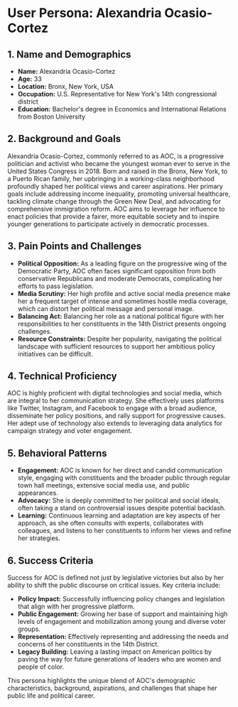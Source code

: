 # User Persona: Alexandria Ocasio-Cortez

## 1. Name and Demographics
- **Name:** Alexandria Ocasio-Cortez
- **Age:** 33
- **Location:** Bronx, New York, USA
- **Occupation:** U.S. Representative for New York's 14th congressional district
- **Education:** Bachelor's degree in Economics and International Relations from Boston University

## 2. Background and Goals
Alexandria Ocasio-Cortez, commonly referred to as AOC, is a progressive politician and activist who became the youngest woman ever to serve in the United States Congress in 2018. Born and raised in the Bronx, New York, to a Puerto Rican family, her upbringing in a working-class neighborhood profoundly shaped her political views and career aspirations. Her primary goals include addressing income inequality, promoting universal healthcare, tackling climate change through the Green New Deal, and advocating for comprehensive immigration reform. AOC aims to leverage her influence to enact policies that provide a fairer, more equitable society and to inspire younger generations to participate actively in democratic processes.

## 3. Pain Points and Challenges
- **Political Opposition:** As a leading figure on the progressive wing of the Democratic Party, AOC often faces significant opposition from both conservative Republicans and moderate Democrats, complicating her efforts to pass legislation.
- **Media Scrutiny:** Her high profile and active social media presence make her a frequent target of intense and sometimes hostile media coverage, which can distort her political message and personal image.
- **Balancing Act:** Balancing her role as a national political figure with her responsibilities to her constituents in the 14th District presents ongoing challenges.
- **Resource Constraints:** Despite her popularity, navigating the political landscape with sufficient resources to support her ambitious policy initiatives can be difficult.

## 4. Technical Proficiency
AOC is highly proficient with digital technologies and social media, which are integral to her communication strategy. She effectively uses platforms like Twitter, Instagram, and Facebook to engage with a broad audience, disseminate her policy positions, and rally support for progressive causes. Her adept use of technology also extends to leveraging data analytics for campaign strategy and voter engagement.

## 5. Behavioral Patterns
- **Engagement:** AOC is known for her direct and candid communication style, engaging with constituents and the broader public through regular town hall meetings, extensive social media use, and public appearances.
- **Advocacy:** She is deeply committed to her political and social ideals, often taking a stand on controversial issues despite potential backlash.
- **Learning:** Continuous learning and adaptation are key aspects of her approach, as she often consults with experts, collaborates with colleagues, and listens to her constituents to inform her views and refine her strategies.

## 6. Success Criteria
Success for AOC is defined not just by legislative victories but also by her ability to shift the public discourse on critical issues. Key criteria include:
- **Policy Impact:** Successfully influencing policy changes and legislation that align with her progressive platform.
- **Public Engagement:** Growing her base of support and maintaining high levels of engagement and mobilization among young and diverse voter groups.
- **Representation:** Effectively representing and addressing the needs and concerns of her constituents in the 14th District.
- **Legacy Building:** Leaving a lasting impact on American politics by paving the way for future generations of leaders who are women and people of color.

This persona highlights the unique blend of AOC's demographic characteristics, background, aspirations, and challenges that shape her public life and political career.